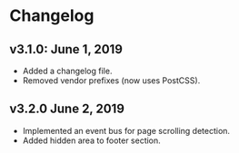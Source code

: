 # Changelog

## v3.1.0: June 1, 2019

- Added a changelog file.
- Removed vendor prefixes (now uses PostCSS).

## v3.2.0 June 2, 2019

- Implemented an event bus for page scrolling detection.
- Added hidden area to footer section.
